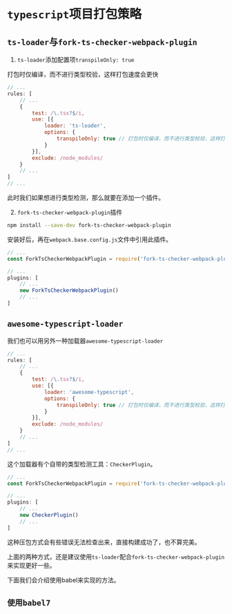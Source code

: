 
# `typescript`项目打包策略

## `ts-loader`与`fork-ts-checker-webpack-plugin`

1. `ts-loader`添加配置项`transpileOnly: true`

打包时仅编译，而不进行类型校验，这样打包速度会更快

```js
// ...
rules: [
    // ...
    {
        test: /\.tsx?$/i,
        use: [{
            loader: 'ts-loader',
            options: {
                transpileOnly: true // 打包时仅编译，而不进行类型校验，这样打包速度会更快
            }
        }],
        exclude: /node_modules/
    }
    // ...
]
// ...
```

此时我们如果想进行类型检测，那么就要在添加一个插件。

2. `fork-ts-checker-webpack-plugin`插件

```bash
npm install --save-dev fork-ts-checker-webpack-plugin
```

安装好后，再在`webpack.base.config.js`文件中引用此插件。

```js
// ...
const ForkTsCheckerWebpackPlugin = require('fork-ts-checker-webpack-plugin')

// ...
plugins: [
    // ...
    new ForkTsCheckerWebpackPlugin()
    // ...
]
```

## `awesome-typescript-loader`

我们也可以用另外一种加载器`awesome-typescript-loader`

```js
// ...
rules: [
    // ...
    {
        test: /\.tsx?$/i,
        use: [{
            loader: 'awesome-typescript',
            options: {
                transpileOnly: true // 打包时仅编译，而不进行类型校验，这样打包速度会更快
            }
        }],
        exclude: /node_modules/
    }
    // ...
]
// ...
```
这个加载器有个自带的类型检测工具：`CheckerPlugin`。

```js
// ...
const ForkTsCheckerWebpackPlugin = require('fork-ts-checker-webpack-plugin')

// ...
plugins: [
    // ...
    new CheckerPlugin()
    // ...
]
```

这种压包方式会有些错误无法检查出来，直接构建成功了，也不算完美。

上面的两种方式，还是建议使用`ts-loader`配合`fork-ts-checker-webpack-plugin`来实现更好一些。

下面我们会介绍使用babel来实现的方法。

## `使用babel7`